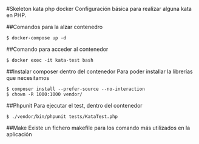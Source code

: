 #Skeleton kata php docker
Configuración básica para realizar alguna kata en PHP.

##Comandos para la alzar contenedro
```
$ docker-compose up -d
```
##Comando para acceder al contenedor
```
$ docker exec -it kata-test bash
```
##Instalar composer dentro del contenedor
Para poder installar la librerías que necesitamos
```
$ composer install --prefer-source --no-interaction
$ chown -R 1000:1000 vendor/

```

##Phpunit
Para ejecutar el test, dentro del contenedor
```
$ ./vendor/bin/phpunit tests/KataTest.php
```

##Make
Existe un fichero makefile para los comando más utilizados en la aplicación